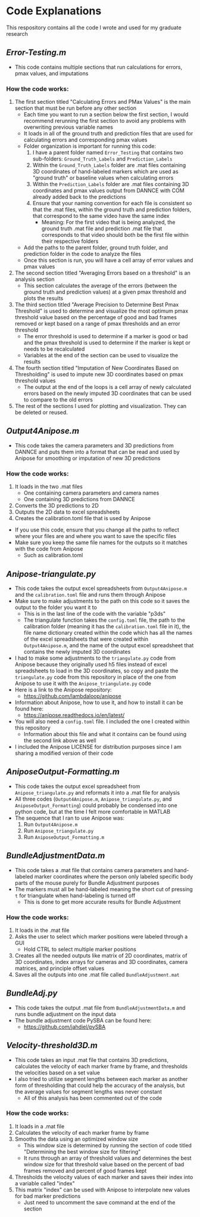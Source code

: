# Code Explanations
This respository contains all the code I wrote and used for my graduate research
## **_Error-Testing.m_**
* This code contains multiple sections that run calculations for errors, pmax values, and imputations
### How the code works:
1. The first section titled "Calculating Errors and PMax Values" is the main section that must be run before any other section
    * Each time you want to run a section below the first section, I would recommend rerunning the first section to avoid any problems with overwriting previous variable names
    * It loads in all of the ground truth and prediction files that are used for calculating errors and corresponding pmax values
    * Folder organization is important for running this code:
        1. I have a parent folder named `Error_Testing` that contains two sub-folders: `Ground_Truth_Labels` and `Prediction_Labels`
        2. Within the `Ground_Truth_Labels` folder are .mat files containing 3D coordinates of hand-labeled markers which are used as "ground truth" or baseline values when calculating errors
        3. Within the `Prediction_Labels` folder are .mat files containing 3D coordinates and pmax values output from DANNCE with COM already added back to the predictions
        4. Ensure that your naming convention for each file is consistent so that the .mat files, within the ground truth and prediction folders, that correspond to the same video have the same index
            * Meaning: For the first video that is being analyzed, the ground truth .mat file and prediction .mat file that corresponds to that video should both be the first file within their respective folders
    * Add the paths to the parent folder, ground truth folder, and prediction folder in the code to analyze the files
    * Once this section is run, you will have a cell array of error values and pmax values
2. The second section titled "Averaging Errors based on a threshold" is an analysis section
    * This section calculates the average of the errors (between the ground truth and prediction values) at a given pmax threshold and plots the results
3. The third section titled "Average Precision to Determine Best Pmax Threshold" is used to determine and visualize the most optimum pmax threshold value based on the percentage of good and bad frames removed or kept based on a range of pmax thresholds and an error threshold
    * The error threshold is used to determine if a marker is good or bad and the pmax threshold is used to determine if the marker is kept or needs to be recalculated
    * Variables at the end of the section can be used to visualize the results
4. The fourth section titled "Imputation of New Coordinates Based on Thresholding" is used to impute new 3D coordinates based on pmax threshold values
    * The output at the end of the loops is a cell array of newly calculated errors based on the newly imputed 3D coordinates that can be used to compare to the old errors
5. The rest of the sections I used for plotting and visualization. They can be deleted or reused.
## **_Output4Anipose.m_**
* This code takes the camera parameters and 3D predictions from DANNCE and puts them into a format that can be read and used by Anipose for smoothing or imputation of new 3D predictions
### How the code works:
1. It loads in the two .mat files
    * One containing camera parameters and camera names
    * One containing 3D predictions from DANNCE
2. Converts the 3D predictions to 2D
3. Outputs the 2D data to excel spreadsheets
4. Creates the calibration.toml file that is used by Anipose
* If you use this code, ensure that you change all the paths to reflect where your files are and where you want to save the specific files
* Make sure you keep the same file names for the outputs so it matches with the code from Anipose
    * Such as calibration.toml
## **_Anipose-triangulate.py_**
* This code takes the output excel spreadsheets from `Output4Anipose.m` and the `calibration.toml` file and runs them through Anipose
* Make sure to make adjustments to the path on this code so it saves the output to the folder you want it to
    * This is in the last line of the code with the variable "p3ds"
    * The triangulate function takes the `config.toml` file, the path to the calibration folder (meaning it has the `calibration.toml` file in it), the file name dictionary created within the code which has all the names of the excel spreadsheets that were created within `Output4Anipose.m`, and the name of the output excel spreadsheet that contains the newly imputed 3D coordinates
* I had to make some adjustments to the `triangulate.py` code from Anipose because they originally used h5 files instead of excel spreadsheets to load in the 3D coordinates, so copy and paste the `triangulate.py` code from this repository in place of the one from Anipose to use it with the `Anipose_triangulate.py` code
* Here is a link to the Anipose repository:
    * https://github.com/lambdaloop/anipose
* Information about Anipose, how to use it, and how to install it can be found here:
    * https://anipose.readthedocs.io/en/latest/
* You will also need a `config.toml` file. I included the one I created within this repository
    * Information about this file and what it contains can be found using the second link above as well
* I included the Anipose LICENSE for distribution purposes since I am sharing a modified version of their code
## **_AniposeOutput-Formatting.m_**
* This code takes the output excel spreadsheet from `Anipose_triangulate.py` and reformats it into a .mat file for analysis
* All three codes (`Output4Anipose.m`, `Anipose_triangulate.py`, and `AniposeOutput_Formatting`) could probably be condensed into one python code, but at the time I felt more comfortable in MATLAB
* The sequence that I ran to use Anipose was:
    1. Run `Output4Anipose.m`
    2. Run `Anipose_triangulate.py`
    3. Run `AniposeOutput_Formatting.m`
## **_BundleAdjustmentData.m_**
* This code takes a .mat file that contains camera parameters and hand-labeled marker coordinates where the person only labeled specific body parts of the mouse purely for Bundle Adjustment purposes
* The markers must all be hand-labeled meaning the short cut of pressing `t` for triangulate when hand-labeling is turned off
    * This is done to get more accurate results for Bundle Adjustment
### How the code works:
1. It loads in the .mat file
2. Asks the user to select which marker positions were labeled through a GUI
    * Hold CTRL to select multiple marker positions
3. Creates all the needed outputs like matrix of 2D coordinates, matrix of 3D coordinates, index arrays for cameras and 3D coordinates, camera matrices, and principle offset values
4. Saves all the outputs into one .mat file called `BundleAdjustment.mat`
## **_BundleAdj.py_**
* This code takes the output .mat file from `BundleAdjustmentData.m` and runs bundle adjustment on the input data
* The bundle adjustment code PySBA can be found here:
    * https://github.com/jahdiel/pySBA
## **_Velocity-threshold3D.m_**
* This code takes an input .mat file that contains 3D predictions, calculates the velocity of each marker frame by frame, and thresholds the velocities based on a set value
* I also tried to utilize segment lengths between each marker as another form of thresholding that could help the accuracy of the analysis, but the average values for segment lengths was never constant
    * All of this analysis has been commented out of the code
### How the code works:
1. It loads in a .mat file
2. Calculates the velocity of each marker frame by frame
3. Smooths the data using an optimized window size
    * This window size is determined by running the section of code titled "Determining the best window size for filtering"
    * It runs through an array of threshold values and determines the best window size for that threshold value based on the percent of bad frames removed and percent of good frames kept
4. Thresholds the velocity values of each marker and saves their index into a variable called "index"
5. This matrix "index" can be used with Anipose to interpolate new values for bad marker predictions
    * Just need to uncomment the save command at the end of the section
